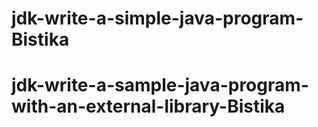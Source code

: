 # jdk-write-a-simple-java-program-Bistika
# jdk-write-a-sample-java-program-with-an-external-library-Bistika
